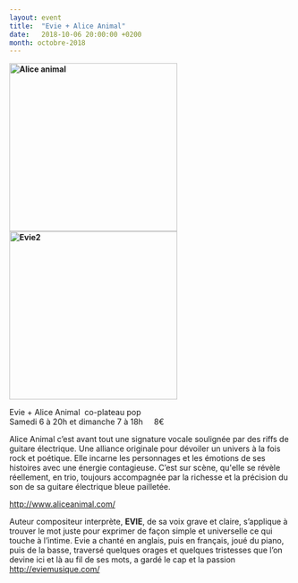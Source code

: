 ```yaml
---
layout: event
title:  "Evie + Alice Animal"
date:   2018-10-06 20:00:00 +0200
month: octobre-2018
---
```

**<img class="alignleft size-medium wp-image-5279" src="https://agendarts.files.wordpress.com/2018/08/alice-animal.jpg?w=300" alt="Alice animal" width="300" height="300" /><img class="alignleft size-medium wp-image-5280" src="https://agendarts.files.wordpress.com/2018/08/evie2.jpg?w=300" alt="Evie2" width="300" height="300" />**

Evie + Alice Animal  co-plateau pop  
<span style="font-weight:400;">Samedi 6 à 20h et dimanche 7 à 18h     </span>8€

<span style="font-weight:400;">Alice Animal c’est avant tout une signature vocale soulignée par des riffs de guitare électrique. Une alliance originale pour dévoiler un univers à la fois rock et poétique. Elle incarne les personnages et les émotions de ses histoires avec une énergie contagieuse. C’est sur scène, qu'elle se révèle réellement, en trio, toujours accompagnée par la richesse et la précision du son de sa guitare électrique bleue pailletée.</span>

[<span style="font-weight:400;">http://www.aliceanimal.com/</span>](http://www.aliceanimal.com/)

Auteur compositeur interprète, **EVIE**, de sa voix grave et claire, s’applique à trouver le mot juste pour exprimer de façon simple et universelle ce qui touche à l’intime. Evie a chanté en anglais, puis en français, joué du piano, puis de la basse, traversé quelques orages et quelques tristesses que l’on devine ici et là au fil de ses mots, a gardé le cap et la passion <http://eviemusique.com/>

&nbsp;